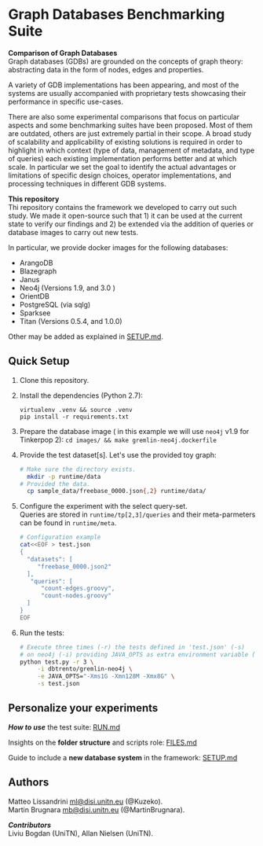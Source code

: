 # Graph Databases Benchmarking Suite

**Comparison of Graph Databases**  
Graph databases (GDBs) are grounded on the concepts of graph theory: abstracting data in the form of nodes, edges and properties.

A variety of GDB implementations has been appearing, and most of the systems are usually accompanied with proprietary tests showcasing their performance in specific use-cases.

There are also some experimental comparisons that focus on particular aspects and some benchmarking suites have been proposed. Most of them are outdated, others are just extremely partial in their scope. A broad study of scalability and applicability of existing solutions is required in order to highlight in which context (type of data, management of metadata, and type of queries) each existing implementation performs better and at which scale. In particular we set the goal to identify the actual advantages or limitations of specific design choices, operator implementations, and processing techniques in different GDB systems.

**This repository**  
Thi repository contains the framework we developed to carry out such study. We made it open-source such that 1) it can be used  at the current state to verify our findings and 2) be extended via the addition of queries or database images to carry out new tests.

In particular, we provide docker images for the following databases: 

- ArangoDB
- Blazegraph
- Janus
- Neo4j (Versions 1.9, and 3.0 )
- OrientDB
- PostgreSQL (via sqlg)
- Sparksee
- Titan (Versions 0.5.4, and 1.0.0)

Other may be added as explained in [SETUP.md](SETUP.md). 


## Quick Setup

1. Clone this repository.

2. Install the dependencies (Python 2.7):  

   ```
   virtualenv .venv && source .venv
   pip install -r requirements.txt
   ```

3. Prepare the database image ( in this example we will use `neo4j` v1.9 for Tinkerpop 2):
   `cd images/ && make gremlin-neo4j.dockerfile`

4. Provide the test dataset[s]. Let's use the provided toy graph:

   ```bash
   # Make sure the directory exists.
     mkdir -p runtime/data
   # Provided the data.
     cp sample_data/freebase_0000.json{,2} runtime/data/
   ```

5. Configure the experiment with the select query-set.  
   Queries  are stored in `runtime/tp[2,3]/queries` and their meta-parmeters can be found in `runtime/meta`.

   ```bash
   # Configuration example
   cat<<EOF > test.json
   {
     "datasets": [
        "freebase_0000.json2"
     ],
      "queries": [
         "count-edges.groovy",
         "count-nodes.groovy"
     ]
   }
   EOF
   ```

6. Run the tests:  

   ```bash
   # Execute three times (-r) the tests defined in 'test.json' (-s) 
   # on neo4j (-i) providing JAVA_OPTS as extra environment variable (-e).
   python test.py -r 3 \
   		-i dbtrento/gremlin-neo4j \
   		-e JAVA_OPTS="-Xms1G -Xmn128M -Xmx8G" \
   		-s test.json
   ```

## Personalize your experiments


***How to use*** the test suite: [RUN.md](RUN.md)

Insights on the **folder structure** and scripts role: [FILES.md](FILES.md)

Guide to include a **new database system** in the framework: [SETUP.md](SETUP.md)

## Authors
Matteo Lissandrini  <ml@disi.unitn.eu> (@Kuzeko).  
Martin Brugnara <mb@disi.unitn.eu> (@MartinBrugnara).


***Contributors***   
Liviu Bogdan (UniTN), Allan Nielsen (UniTN).

